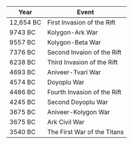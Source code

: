 Year | Event 
-----|----------------
12,654 BC | First Invasion of the Rift
9743 BC | Kolygon-Ark War
9557 BC | Kolygon-Beta War
7376 BC | Second Invaion of the Rift
6238 BC | Third Invasion of the Rift
4693 BC | Aniveer-Tvari War
4574 BC | Doyoplu War 
4486 BC | Fourth Invasion of the Rift 
4245 BC | Second Doyoplu War
3675 BC | Aniveer-Kolygon War
3675 BC | Ark Civil War
3540 BC | The First War of the Titans
